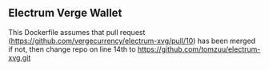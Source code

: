 ## Electrum Verge Wallet

This Dockerfile assumes that pull request (https://github.com/vergecurrency/electrum-xvg/pull/10) has been merged
if not, then change repo on line 14th to https://github.com/tomzuu/electrum-xvg.git